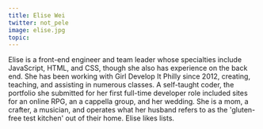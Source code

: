 ```yaml
---
title: Elise Wei
twitter: not_pele
image: elise.jpg
topic:
---
```


Elise is a front-end engineer and team leader whose specialties include JavaScript, HTML, and CSS, though she also has experience on the back end. She has been working with Girl Develop It Philly since 2012, creating, teaching, and assisting in numerous classes. A self-taught coder, the portfolio she submitted for her first full-time developer role included sites for an online RPG, an a cappella group, and her wedding. She is a mom, a crafter, a musician, and operates what her husband refers to as the 'gluten-free test kitchen' out of their home. Elise likes lists.